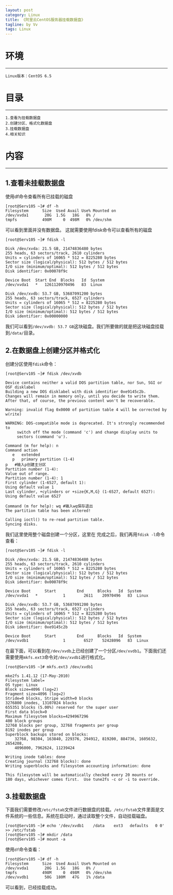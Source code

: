 ```yaml
---
layout: post
category: Linux
title: 《阿里云CentOS服务器挂载数据盘》
tagline: by Vv
tags: Linux
---
```


# 环境 #
***
	Linux版本：CentOS 6.5

# 目录 #
***
	1.查看为挂载数据盘
	2.创建分区、格式化数据盘
	3.挂载数据盘
	4.相关知识

# 内容 #
***
## 1.查看未挂载数据盘 ##

使用df命令查看所有已挂载的磁盘

	[root@Serv105 ~]# df -h
	Filesystem      Size  Used Avail Use% Mounted on
	/dev/xvda1       20G  1.5G   18G   8% /
	tmpfs           498M     0  498M   0% /dev/shm

可以看到里面并没有数据盘。
这就需要使用fdisk命令可以查看所有的磁盘

    [root@Serv105 ~]# fdisk -l
    
    Disk /dev/xvda: 21.5 GB, 21474836480 bytes
    255 heads, 63 sectors/track, 2610 cylinders
    Units = cylinders of 16065 * 512 = 8225280 bytes
    Sector size (logical/physical): 512 bytes / 512 bytes
    I/O size (minimum/optimal): 512 bytes / 512 bytes
    Disk identifier: 0x00078f9c
    
    Device Boot  Start End  Blocks   Id  System
    /dev/xvda1   *   1261120970496   83  Linux
    
    Disk /dev/xvdb: 53.7 GB, 53687091200 bytes
    255 heads, 63 sectors/track, 6527 cylinders
    Units = cylinders of 16065 * 512 = 8225280 bytes
    Sector size (logical/physical): 512 bytes / 512 bytes
    I/O size (minimum/optimal): 512 bytes / 512 bytes
    Disk identifier: 0x00000000
 
我们可以看到`/dev/xvdb: 53.7 GB`这块磁盘。我们所要做的就是把这块磁盘挂载到`/data/`目录。

## 2.在数据盘上创建分区并格式化 ##

创建分区使用`fdisk`命令：

    [root@Serv105 ~]# fdisk /dev/xvdb

    Device contains neither a valid DOS partition table, nor Sun, SGI or OSF disklabel
    Building a new DOS disklabel with disk identifier 0xe9145c2b.
    Changes will remain in memory only, until you decide to write them.
    After that, of course, the previous content won't be recoverable.
    
    Warning: invalid flag 0x0000 of partition table 4 will be corrected by w(rite)

	WARNING: DOS-compatible mode is deprecated. It's strongly recommended to
         switch off the mode (command 'c') and change display units to
         sectors (command 'u').

	Command (m for help): n	
	Command action
	   e   extended
	   p   primary partition (1-4)
	p	#输入p创建主分区
	Partition number (1-4): 
	Value out of range.
    Partition number (1-4): 1
    First cylinder (1-6527, default 1): 
    Using default value 1
    Last cylinder, +cylinders or +size{K,M,G} (1-6527, default 6527): 
    Using default value 6527

    Command (m for help): wq #输入wq保存退出
    The partition table has been altered!
    
    Calling ioctl() to re-read partition table.
    Syncing disks.

我们这里使用整个磁盘创建一个分区，这里在
完成之后，我们再用`fdisk -l`命令查看：

    [root@Serv105 ~]# fdisk -l
    
    Disk /dev/xvda: 21.5 GB, 21474836480 bytes
    255 heads, 63 sectors/track, 2610 cylinders
    Units = cylinders of 16065 * 512 = 8225280 bytes
    Sector size (logical/physical): 512 bytes / 512 bytes
    I/O size (minimum/optimal): 512 bytes / 512 bytes
    Disk identifier: 0x00078f9c

    Device Boot      Start         End      Blocks   Id  System
	/dev/xvda1   *           1        2611    20970496   83  Linux

    Disk /dev/xvdb: 53.7 GB, 53687091200 bytes
    255 heads, 63 sectors/track, 6527 cylinders
    Units = cylinders of 16065 * 512 = 8225280 bytes
    Sector size (logical/physical): 512 bytes / 512 bytes
    I/O size (minimum/optimal): 512 bytes / 512 bytes
    Disk identifier: 0xe9145c2b

    Device Boot      Start         End      Blocks   Id  System
	/dev/xvdb1               1        6527    52428096   83  Linux

在最下面，可以看到在`/dev/xvdb`上已经创建了一个分区`/dev/xvdb1`。下面我们还需要使用`mkfs.ext3`命令对`/dev/xvdb1`进行格式化。

    [root@Serv105 ~]# mkfs.ext3 /dev/xvdb1

    mke2fs 1.41.12 (17-May-2010)
    Filesystem label=
    OS type: Linux
    Block size=4096 (log=2)
    Fragment size=4096 (log=2)
    Stride=0 blocks, Stripe width=0 blocks
    3276800 inodes, 13107024 blocks
    655351 blocks (5.00%) reserved for the super user
    First data block=0
    Maximum filesystem blocks=4294967296
    400 block groups
    32768 blocks per group, 32768 fragments per group
    8192 inodes per group
    Superblock backups stored on blocks: 
        32768, 98304, 163840, 229376, 294912, 819200, 884736, 1605632, 2654208, 
        4096000, 7962624, 11239424

    Writing inode tables: done
    Creating journal (32768 blocks): done
    Writing superblocks and filesystem accounting information: done
    
    This filesystem will be automatically checked every 20 mounts or
    180 days, whichever comes first.  Use tune2fs -c or -i to override.

## 3.挂载数据盘 ##

下面我们需要修改`/etc/fstab`文件进行数据盘的挂载。`/etc/fstab`文件里面是文件系统的一些信息。系统在启动时，通过读取整个文件，自动挂载磁盘。

	[root@Serv105 ~]# echo '/dev/xvdb1    /data    ext3   defaults   0 0' >> /etc/fstab
	[root@Serv105 ~]# mkdir /data
	[root@Serv105 ~]# mount -a

使用`df`命令查看：

	[root@Serv105 ~]# df -h
	Filesystem      Size  Used Avail Use% Mounted on
	/dev/xvda1       20G  1.5G   18G   8% /
	tmpfs           498M     0  498M   0% /dev/shm
	/dev/xvdb1       50G  180M   47G   1% /data

可以看到，已经挂载成功。
